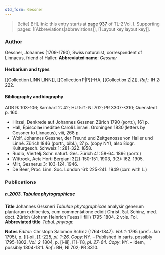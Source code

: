 ```yaml
---
std_form: Gessner
---
```


> [!cite] BHL link: this entry starts at [page 937](https://www.biodiversitylibrary.org/page/33121068) of TL-2 Vol. I.
> Supporting pages: [[Abbreviations|abbreviations]], [[Layout key|layout key]].

### Author

Gessner, Johannes (1709-1790), Swiss naturalist, correspondent of Linnaeus, friend of Haller. 
**Abbreviated name**: *Gessner*

#### Herbarium and types

[[Collection LINN|LINN]], [[Collection P|P]]-HA, [[Collection Z|Z]].
*Ref*.: IH 2: 222.

#### Bibliography and biography

ADB 9: 103-106; Barnhart 2: 42; HU 521; NI 702; PR 3307-3310; Quenstedt p. 160.
- Hirzel, Denkrede auf Johannes Gessner. Zürich 1790 (portr.), 161 p.
- Hall, Episcolae ineditae Caroli Linnaei. Groningen 1830 (letters by Gessner to Linnaeus), viii, 268 p.
- Wolf, Johannes Gessner, der Freund und Zeitgenosse von Haller und Linné. Zürich 1846 (portr., bibl.), 27 p. (copy NY), also Biogr. Kulturgesch. Schweiz 1: 281-322. 1858.
- Rudio, Viertelj. Schr. naturf. Ges. Zürich 41: 58-64. 1896 (portr.)
- Wittrock, Acta Horti Bergiani 3(2): 150-151. 1903, 3(3): 162. 1905.
- Milt, Gesnerus 3: 103-124. 1946.
- De Beer, Proc. Linn. Soc. London 161: 225-241. 1949 (corr. with L.)

### Publications

##### n.2003. Tabulae phytographicae

**Title**
Johannes Gessneri *Tabulae phytographicae* analysin generum plantarum exhibentes, cum commentatione edidit Christ. Sal. Schinz, med. doct. Zürich (Johann Heinrich Fuessli, filii) 1795-1804, 2 vols. Fol.
**Abbreviated title**: *Tabul. phytogr.*

**Notes**
*Editor*: Christoph Salomon Schinz (1764-1847).
*Vol. 1*: 1795 (pref.: Jan 1795), p. \[i\]-xii, \[1\]-225, *pl. 1-26. Copy*: NY. – Published in parts, possibly 1795-1802.
*Vol. 2*: 1804, p. \[i-iii\], \[1\]-118, *pl. 27-64. Copy*: NY. – Idem, possibly 1804-1811.
*Ref*.: BH; NI 702; PR 3310.

